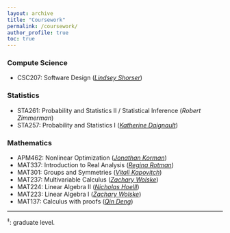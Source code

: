 ```yaml
---
layout: archive
title: "Coursework"
permalink: /coursework/
author_profile: true
toc: true
---
```



<style>
    ul {
      margin-bottom: 0;
    }
</style>

### Compute Science

- CSC207: Software Design ([*Lindsey Shorser*](http://www.math.toronto.edu/cms/people/faculty/shorser-lindsey/))

### Statistics

- STA261: Probability and Statistics II / Statistical Inference (*Robert Zimmerman*)
- STA257: Probability and Statistics I ([*Katherine Daignault*](https://www.statistics.utoronto.ca/people/directories/all-faculty/katherine-daignault))

### Mathematics
- APM462: Nonlinear Optimization ([*Jonathan Korman*](https://www.math.toronto.edu/jkorman/))
- MAT337: Introduction to Real Analysis ([*Regina Rotman*](http://www.math.toronto.edu/rina/))
- MAT301: Groups and Symmetries ([*Vitali Kapovitch*](http://www.math.toronto.edu/vtk/))
- MAT237: Multivariable Calculus ([*Zachary Wolske*](https://www.math.toronto.edu/cms/people/faculty/wolske-zackary/))
- MAT224: Linear Algebra II ([*Nicholas Hoelll*](http://www.math.toronto.edu/nhoell/))
- MAT223: Linear Algebra I ([*Zachary Wolske*](https://www.math.toronto.edu/cms/people/faculty/wolske-zackary/))
- MAT137: Calculus with proofs ([*Qin Deng*](http://www.math.toronto.edu/dengqin/))


---

<sup>‡</sup>: graduate level.
